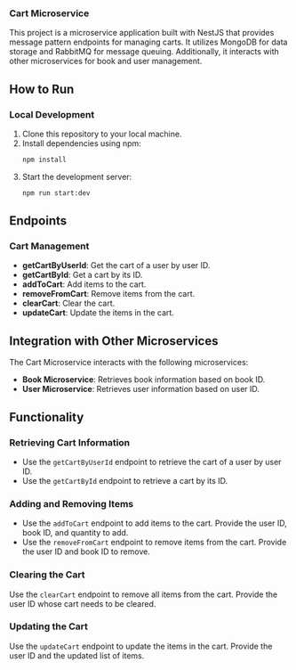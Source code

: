 ### Cart Microservice

This project is a microservice application built with NestJS that provides message pattern endpoints for managing carts. It utilizes MongoDB for data storage and RabbitMQ for message queuing. Additionally, it interacts with other microservices for book and user management.

## How to Run

### Local Development

1. Clone this repository to your local machine.
2. Install dependencies using npm:
   ```bash
   npm install
   ```
3. Start the development server:
   ```bash
   npm run start:dev
   ```

## Endpoints

### Cart Management

- **getCartByUserId**: Get the cart of a user by user ID.
- **getCartById**: Get a cart by its ID.
- **addToCart**: Add items to the cart.
- **removeFromCart**: Remove items from the cart.
- **clearCart**: Clear the cart.
- **updateCart**: Update the items in the cart.

## Integration with Other Microservices

The Cart Microservice interacts with the following microservices:

- **Book Microservice**: Retrieves book information based on book ID.
- **User Microservice**: Retrieves user information based on user ID.

## Functionality

### Retrieving Cart Information

- Use the `getCartByUserId` endpoint to retrieve the cart of a user by user ID.
- Use the `getCartById` endpoint to retrieve a cart by its ID.

### Adding and Removing Items

- Use the `addToCart` endpoint to add items to the cart. Provide the user ID, book ID, and quantity to add.
- Use the `removeFromCart` endpoint to remove items from the cart. Provide the user ID and book ID to remove.

### Clearing the Cart

Use the `clearCart` endpoint to remove all items from the cart. Provide the user ID whose cart needs to be cleared.

### Updating the Cart

Use the `updateCart` endpoint to update the items in the cart. Provide the user ID and the updated list of items.
